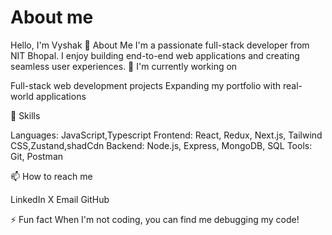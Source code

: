 # About me
Hello, I'm Vyshak 👋
About Me
I'm a passionate full-stack developer from NIT Bhopal. I enjoy building end-to-end web applications and creating seamless user experiences.
🔭 I'm currently working on

Full-stack web development projects
Expanding my portfolio with real-world applications


💼 Skills

Languages: JavaScript,Typescript
Frontend: React, Redux, Next.js, Tailwind CSS,Zustand,shadCdn
Backend: Node.js, Express, MongoDB, SQL
Tools: Git, Postman

📫 How to reach me

LinkedIn
X
Email
GitHub

⚡ Fun fact
When I'm not coding, you can find me debugging my code!
